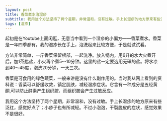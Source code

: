 ```yaml
---
layout: post
title: 香菜煮水治湿疹
subtitle: 我用这个方法坚持了两个星期，非常温和，没有过敏。手上长湿疹的地方原来有些泛红，感觉好点了；小疹子也有所减轻。 
tags: [湿疹]
---
```


起初是在Youtube上面闲逛，无意当中看到一个湿疹的小偏方——香菜煮水。香菜是一年四季都有，我的湿疹长在手上，泡洗起来比较方便，于是就试试看。

方法非常简单，一斤香菜保留根部，一起洗净。放入锅内，用6升的水大火煮开后，加1茶匙盐，小火再个煮5～10分钟。这里的盐一定要选用无碘的盐。将水凉到40～45度，泡洗20分钟，一天三次。

香菜是可食用的绿色蔬菜，一般来讲是没有什么副作用的。当时我从网上看到的资料说：香菜可以舒缓收敛，镇定肌肤，减轻湿疹症状。它含有一种成分是五经黄酮,可以防止酵素产生组织胺，而组织胺会产生过敏反应。

我用这个方法坚持了两个星期，非常温和，没有过敏。手上长湿疹的地方原来有些泛红，感觉好点了；小疹子也有所减轻。不过小泡泡，干裂脱皮的症状，感觉效果不是很好。
